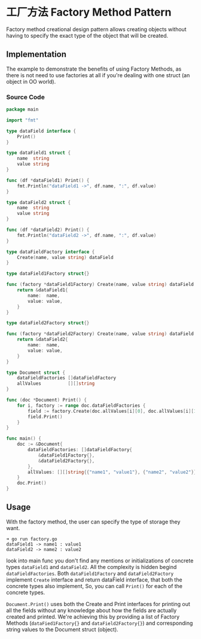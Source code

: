 # 工厂方法 Factory Method Pattern

Factory method creational design pattern allows creating objects without having
to specify the exact type of the object that will be created.

## Implementation

The example to demonstrate the benefits of using Factory Methods, as there is not need to use factories at all if you're dealing with one struct (an object in OO world).

### Source Code

```go
package main

import "fmt"

type dataField interface {
	Print()
}

type dataField1 struct {
	name  string
	value string
}

func (df *dataField1) Print() {
	fmt.Println("dataField1 ->", df.name, ":", df.value)
}

type dataField2 struct {
	name  string
	value string
}

func (df *dataField2) Print() {
	fmt.Println("dataField2 ->", df.name, ":", df.value)
}

type dataFieldFactory interface {
	Create(name, value string) dataField
}

type dataField1Factory struct{}

func (factory *dataField1Factory) Create(name, value string) dataField {
	return &dataField1{
		name:  name,
		value: value,
	}
}

type dataField2Factory struct{}

func (factory *dataField2Factory) Create(name, value string) dataField {
	return &dataField2{
		name:  name,
		value: value,
	}
}

type Document struct {
	dataFieldFactories []dataFieldFactory
	allValues          [][]string
}

func (doc *Document) Print() {
	for i, factory := range doc.dataFieldFactories {
		field := factory.Create(doc.allValues[i][0], doc.allValues[i][1])
		field.Print()
	}
}

func main() {
	doc := &Document{
		dataFieldFactories: []dataFieldFactory{
			&dataField1Factory{},
			&dataField2Factory{},
		},
		allValues: [][]string{{"name1", "value1"}, {"name2", "value2"}},
	}
	doc.Print()
}
```

## Usage

With the factory method, the user can specify the type of storage they want.

```shell
➜ go run factory.go
dataField1 -> name1 : value1
dataField2 -> name2 : value2
```
look into main func you don't find any mentions or initializations of concrete types `dataField1` and `dataField2`. All the complexity is hidden begind `dataFieldFactories`. Both `dataField1Factory` and `dataField2Factory` implement `Create` interface and return dataField interface, that both the concrete types also implement, So, you can call `Print()` for each of the concrete types.

`Document.Print()` uses both the Create and Print interfaces for printing out all the fields without any knowledge about how the fields are actually created and printed. We're achieving this by providing a list of Factory Methods (`dataFied1Factory{}` and `dataField2Factory{}`) and corresponding string values to the Document struct (object).